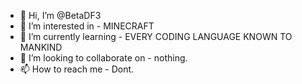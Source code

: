 - 👋 Hi, I’m @BetaDF3
- 👀 I’m interested in - MINECRAFT
- 🌱 I’m currently learning - EVERY CODING LANGUAGE KNOWN TO MANKIND
- 💞️ I’m looking to collaborate on - nothing.
- 📫 How to reach me - Dont.

<!---
BetaDF3/BetaDF3 is a ✨ special ✨ repository because its `README.md` (this file) appears on your GitHub profile.
You can click the Preview link to take a look at your changes.
--->
